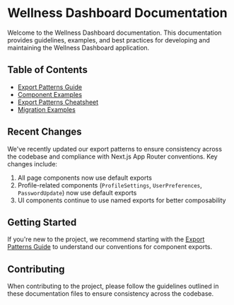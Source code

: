 # Wellness Dashboard Documentation

Welcome to the Wellness Dashboard documentation. This documentation provides guidelines, examples, and best practices for developing and maintaining the Wellness Dashboard application.

## Table of Contents

- [Export Patterns Guide](./export-patterns.md)
- [Component Examples](./component-examples.md)
- [Export Patterns Cheatsheet](./export-patterns-cheatsheet.md)
- [Migration Examples](./migration-examples.md)

## Recent Changes

We've recently updated our export patterns to ensure consistency across the codebase and compliance with Next.js App Router conventions. Key changes include:

1. All page components now use default exports
2. Profile-related components (`ProfileSettings`, `UserPreferences`, `PasswordUpdate`) now use default exports
3. UI components continue to use named exports for better composability

## Getting Started

If you're new to the project, we recommend starting with the [Export Patterns Guide](./export-patterns.md) to understand our conventions for component exports.

## Contributing

When contributing to the project, please follow the guidelines outlined in these documentation files to ensure consistency across the codebase.
